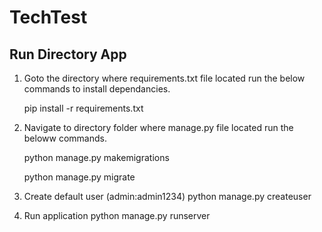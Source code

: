 # TechTest

## Run Directory App
1. Goto the directory where requirements.txt file located run the below commands to install dependancies.

    pip install -r requirements.txt

2. Navigate to directory folder where manage.py file located run the beloww commands.

    python manage.py makemigrations

    python manage.py migrate

3. Create default user (admin:admin1234)
    python manage.py createuser

4. Run application
    python manage.py runserver
